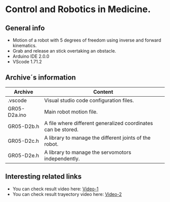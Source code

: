# Control and Robotics in Medicine.
## General info



- Motion of a robot with 5 degrees of freedom using inverse and forward kinematics.
- Grab and release an stick overtaking an obstacle.
- Arduino IDE 2.0.0
- VScode 1.71.2 

## Archive´s information


| Archive | Content |
| ------ | ------ |
| .vscode | Visual studio code configuration files. |
| GR05-D2a.ino | Main robot motion file. |
| GR05-D2b.h  | A file where different generalized coordinates can be stored. |
| GR05-D2c.h  | A library to manage the different joints of the robot. |
| GR05-D2e.h  | A library to manage the servomotors independently. |

## Interesting related links

- You can check result video here: [Video-1](https://www.youtube.com/watch?v=ehaPpJ0dBO8)
- You can check result trayectory video here: [Video-2](https://www.youtube.com/watch?v=AopuEs5fMSk)
